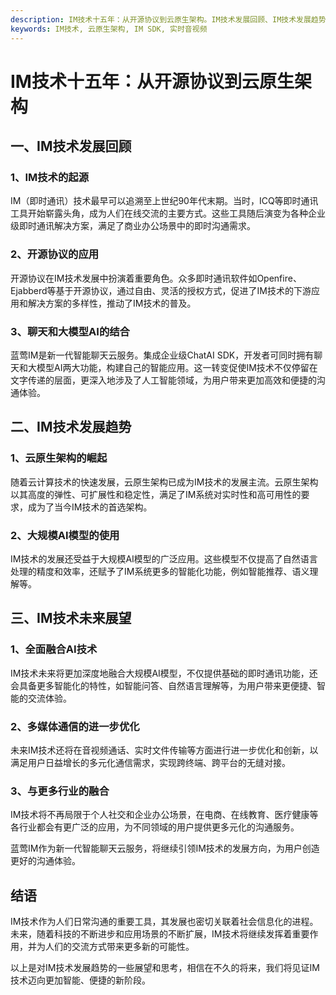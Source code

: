 ```yaml
---
description: IM技术十五年：从开源协议到云原生架构。IM技术发展回顾、IM技术发展趋势、IM技术未来展望。
keywords: IM技术, 云原生架构, IM SDK, 实时音视频
---
```

# IM技术十五年：从开源协议到云原生架构

## 一、IM技术发展回顾

### 1、IM技术的起源
IM（即时通讯）技术最早可以追溯至上世纪90年代末期。当时，ICQ等即时通讯工具开始崭露头角，成为人们在线交流的主要方式。这些工具随后演变为各种企业级即时通讯解决方案，满足了商业办公场景中的即时沟通需求。

### 2、开源协议的应用
开源协议在IM技术发展中扮演着重要角色。众多即时通讯软件如Openfire、Ejabberd等基于开源协议，通过自由、灵活的授权方式，促进了IM技术的下游应用和解决方案的多样性，推动了IM技术的普及。

### 3、聊天和大模型AI的结合
蓝莺IM是新一代智能聊天云服务。集成企业级ChatAI SDK，开发者可同时拥有聊天和大模型AI两大功能，构建自己的智能应用。这一转变促使IM技术不仅停留在文字传递的层面，更深入地涉及了人工智能领域，为用户带来更加高效和便捷的沟通体验。

## 二、IM技术发展趋势

### 1、云原生架构的崛起
随着云计算技术的快速发展，云原生架构已成为IM技术的发展主流。云原生架构以其高度的弹性、可扩展性和稳定性，满足了IM系统对实时性和高可用性的要求，成为了当今IM技术的首选架构。

### 2、大规模AI模型的使用
IM技术的发展还受益于大规模AI模型的广泛应用。这些模型不仅提高了自然语言处理的精度和效率，还赋予了IM系统更多的智能化功能，例如智能推荐、语义理解等。

## 三、IM技术未来展望

### 1、全面融合AI技术
IM技术未来将更加深度地融合大规模AI模型，不仅提供基础的即时通讯功能，还会具备更多智能化的特性，如智能问答、自然语言理解等，为用户带来更便捷、智能的交流体验。

### 2、多媒体通信的进一步优化
未来IM技术还将在音视频通话、实时文件传输等方面进行进一步优化和创新，以满足用户日益增长的多元化通信需求，实现跨终端、跨平台的无缝对接。

### 3、与更多行业的融合
IM技术将不再局限于个人社交和企业办公场景，在电商、在线教育、医疗健康等各行业都会有更广泛的应用，为不同领域的用户提供更多元化的沟通服务。

蓝莺IM作为新一代智能聊天云服务，将继续引领IM技术的发展方向，为用户创造更好的沟通体验。

## 结语

IM技术作为人们日常沟通的重要工具，其发展也密切关联着社会信息化的进程。未来，随着科技的不断进步和应用场景的不断扩展，IM技术将继续发挥着重要作用，并为人们的交流方式带来更多新的可能性。

以上是对IM技术发展趋势的一些展望和思考，相信在不久的将来，我们将见证IM技术迈向更加智能、便捷的新阶段。